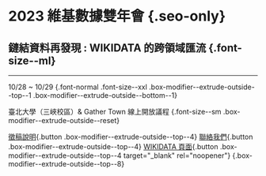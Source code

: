 # 2023 維基數據雙年會 {.seo-only}

## 鏈結資料再發現 : WIKIDATA 的跨領域匯流 {.font-size--ml}

---

10/28 ~ 10/29 {.font-normal .font-size--xxl .box-modifier--extrude-outside--top--1 .box-modifier--extrude-outside--bottom--1}

臺北大學（三峽校區）& Gather Town 線上開放議程 {.font-size--sm .box-modifier--extrude-outside--reset}

[徵稿說明](/cfp){.button .box-modifier--extrude-outside--top--4} [聯絡我們](mailto:contact@wikidatacon.org){.button .box-modifier--extrude-outside--top--4} [WIKIDATA 頁面](https://www.wikidata.org/wiki/Wikidata:WikidataCon_2023){.button .box-modifier--extrude-outside--top--4 target="_blank" rel="noopener"} {.box-modifier--extrude-outside--top--8}